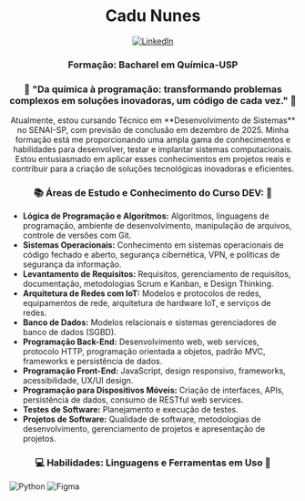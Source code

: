 <!-- Header -->
<h1 align="center">Cadu Nunes </h1>

<!-- Social icons -->
<p align="center">
  <a href="https://www.linkedin.com/in/carlosnunesteles/" target="_blank">
    <img src="https://img.shields.io/badge/-LinkedIn-0077B5?style=flat-square&logo=Linkedin&logoColor=white" alt="LinkedIn">
  </a>
  
<h3 align="center">Formação: Bacharel em Química-USP </h3>

<h3 align="center">🚀 "Da química à programação: transformando problemas complexos em soluções inovadoras, um código de cada vez." 🚀 </h3>

<!-- Introduction -->
<p align="center">
Atualmente, estou cursando Técnico em **Desenvolvimento de Sistemas** no SENAI-SP, com previsão de conclusão em dezembro de 2025. Minha formação está me proporcionando uma ampla gama de conhecimentos e habilidades para desenvolver, testar e implantar sistemas computacionais. Estou entusiasmado em aplicar esses conhecimentos em projetos reais e contribuir para a criação de soluções tecnológicas inovadoras e eficientes.

<!-- Languages and tools -->
<h3 align="center">📚 Áreas de Estudo e Conhecimento do Curso DEV: 🌱 </h3>
<p align="center">

- **Lógica de Programação e Algoritmos:** Algoritmos, linguagens de programação, ambiente de desenvolvimento, manipulação de arquivos, controle de versões com Git.
- **Sistemas Operacionais:** Conhecimento em sistemas operacionais de código fechado e aberto, segurança cibernética, VPN, e políticas de segurança da informação.
- **Levantamento de Requisitos:** Requisitos, gerenciamento de requisitos, documentação, metodologias Scrum e Kanban, e Design Thinking.
- **Arquitetura de Redes com IoT:** Modelos e protocolos de redes, equipamentos de rede, arquitetura de hardware IoT, e serviços de redes.
- **Banco de Dados:** Modelos relacionais e sistemas gerenciadores de banco de dados (SGBD).
- **Programação Back-End:** Desenvolvimento web, web services, protocolo HTTP, programação orientada a objetos, padrão MVC, frameworks e persistência de dados.
- **Programação Front-End:** JavaScript, design responsivo, frameworks, acessibilidade, UX/UI design.
- **Programação para Dispositivos Móveis:** Criação de interfaces, APIs, persistência de dados, consumo de RESTful web services.
- **Testes de Software:** Planejamento e execução de testes.
- **Projetos de Software:** Qualidade de software, metodologias de desenvolvimento, gerenciamento de projetos e apresentação de projetos.

<!-- Languages and tools -->
<h3 align="center">💻 Habilidades: Linguagens e Ferramentas em Uso 🌱 </h3>
<p align="center">

![Python](https://img.shields.io/badge/python-3670A0?style=for-the-badge&logo=python&logoColor=ffdd54)
![Figma](https://img.shields.io/badge/figma-%23F24E1E.svg?style=for-the-badge&logo=figma&logoColor=white)


